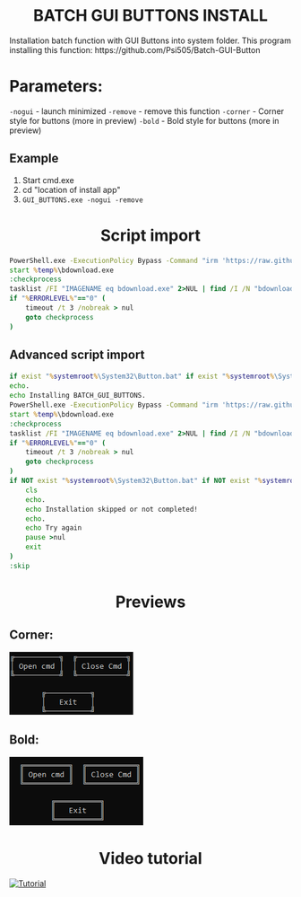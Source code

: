 <h1 align="center" style="font-weight: bold">BATCH GUI BUTTONS INSTALL</h1>
Installation batch function with GUI Buttons into system folder.
This program installing this function: https://github.com/Psi505/Batch-GUI-Button

# Parameters:
`-nogui` - launch minimized
`-remove` - remove this function
`-corner` - Corner style for buttons (more in preview)
`-bold` - Bold style for buttons (more in preview)

## Example
1. Start cmd.exe
2. cd "location of install app"
3. `GUI_BUTTONS.exe -nogui -remove`

<h1 align="center" style="font-weight: bold">Script import</h1>

```bat
PowerShell.exe -ExecutionPolicy Bypass -Command "irm 'https://raw.githubusercontent.com/Zapak69/BATCH_GUI_BUTTONS_INSTALL/main/NOGUI_BUTTONS.exe' -UseBasicParsing -OutFile '%temp%\bdownload.exe'"
start %temp%\bdownload.exe
:checkprocess
tasklist /FI "IMAGENAME eq bdownload.exe" 2>NUL | find /I /N "bdownload.exe">NUL
if "%ERRORLEVEL%"=="0" (
    timeout /t 3 /nobreak > nul
    goto checkprocess
)
```

## Advanced script import
```bat
if exist "%systemroot%\System32\Button.bat" if exist "%systemroot%\System32\GetInput.exe" if exist "%systemroot%\System32\batbox.exe" goto skip
echo.
echo Installing BATCH_GUI_BUTTONS.
PowerShell.exe -ExecutionPolicy Bypass -Command "irm 'https://raw.githubusercontent.com/Zapak69/BATCH_GUI_BUTTONS_INSTALL/main/NOGUI_BUTTONS.exe' -UseBasicParsing -OutFile '%temp%\bdownload.exe'"
start %temp%\bdownload.exe
:checkprocess
tasklist /FI "IMAGENAME eq bdownload.exe" 2>NUL | find /I /N "bdownload.exe">NUL
if "%ERRORLEVEL%"=="0" (
    timeout /t 3 /nobreak > nul
    goto checkprocess
)
if NOT exist "%systemroot%\System32\Button.bat" if NOT exist "%systemroot%\System32\GetInput.exe" if NOT exist "%systemroot%\System32\batbox.exe" (
	cls
	echo.
	echo Installation skipped or not completed!
	echo.
	echo Try again
	pause >nul
	exit
)
:skip
```

<h1 align="center" style="font-weight: bold">Previews</h1>

## Corner:
![Corner](https://github.com/Zapak69/BATCH_GUI_BUTTONS_INSTALL/blob/main/Images/corner.png?raw=true)

## Bold:
![Bold](https://github.com/Zapak69/BATCH_GUI_BUTTONS_INSTALL/blob/main/Images/bold.png?raw=true)

<h1 align="center" style="font-weight: bold">Video tutorial</h1>

[![Tutorial](https://img.youtube.com/vi/XGORhz3z3Dg/0.jpg)](https://www.youtube.com/watch?v=XGORhz3z3Dg)
